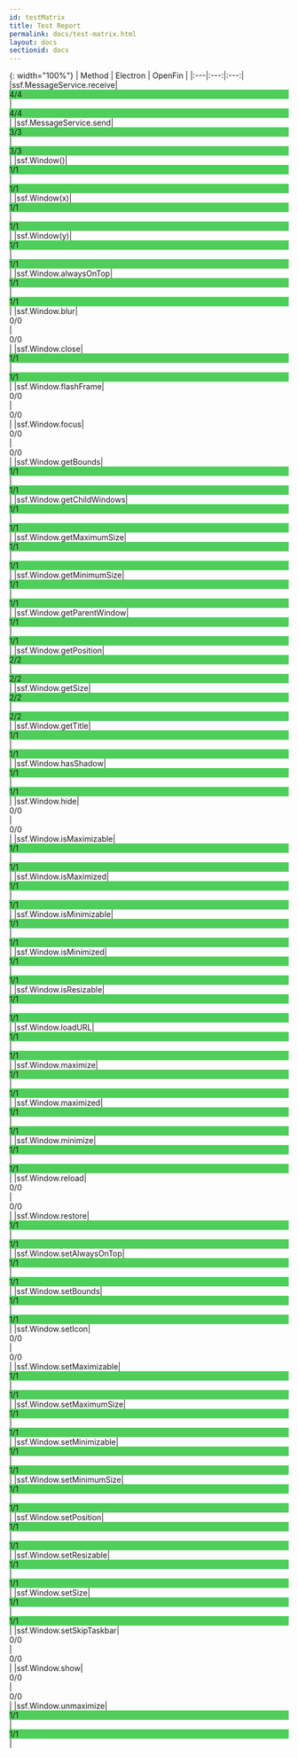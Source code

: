 ```yaml
---
id: testMatrix
title: Test Report
permalink: docs/test-matrix.html
layout: docs
sectionid: docs
---
```


{: width="100%"}
| Method | Electron | OpenFin |
|:---|:---:|:---:|
|ssf.MessageService.receive|<span style="background-color:#50ce5b; display: block;">4/4</span>|<span style="background-color:#50ce5b; display: block;">4/4</span>|
|ssf.MessageService.send|<span style="background-color:#50ce5b; display: block;">3/3</span>|<span style="background-color:#50ce5b; display: block;">3/3</span>|
|ssf.Window()|<span style="background-color:#50ce5b; display: block;">1/1</span>|<span style="background-color:#50ce5b; display: block;">1/1</span>|
|ssf.Window(x)|<span style="background-color:#50ce5b; display: block;">1/1</span>|<span style="background-color:#50ce5b; display: block;">1/1</span>|
|ssf.Window(y)|<span style="background-color:#50ce5b; display: block;">1/1</span>|<span style="background-color:#50ce5b; display: block;">1/1</span>|
|ssf.Window.alwaysOnTop|<span style="background-color:#50ce5b; display: block;">1/1</span>|<span style="background-color:#50ce5b; display: block;">1/1</span>|
|ssf.Window.blur|<span style="background-color:; display: block;">0/0</span>|<span style="background-color:; display: block;">0/0</span>|
|ssf.Window.close|<span style="background-color:#50ce5b; display: block;">1/1</span>|<span style="background-color:#50ce5b; display: block;">1/1</span>|
|ssf.Window.flashFrame|<span style="background-color:; display: block;">0/0</span>|<span style="background-color:; display: block;">0/0</span>|
|ssf.Window.focus|<span style="background-color:; display: block;">0/0</span>|<span style="background-color:; display: block;">0/0</span>|
|ssf.Window.getBounds|<span style="background-color:#50ce5b; display: block;">1/1</span>|<span style="background-color:#50ce5b; display: block;">1/1</span>|
|ssf.Window.getChildWindows|<span style="background-color:#50ce5b; display: block;">1/1</span>|<span style="background-color:#50ce5b; display: block;">1/1</span>|
|ssf.Window.getMaximumSize|<span style="background-color:#50ce5b; display: block;">1/1</span>|<span style="background-color:#50ce5b; display: block;">1/1</span>|
|ssf.Window.getMinimumSize|<span style="background-color:#50ce5b; display: block;">1/1</span>|<span style="background-color:#50ce5b; display: block;">1/1</span>|
|ssf.Window.getParentWindow|<span style="background-color:#50ce5b; display: block;">1/1</span>|<span style="background-color:#50ce5b; display: block;">1/1</span>|
|ssf.Window.getPosition|<span style="background-color:#50ce5b; display: block;">2/2</span>|<span style="background-color:#50ce5b; display: block;">2/2</span>|
|ssf.Window.getSize|<span style="background-color:#50ce5b; display: block;">2/2</span>|<span style="background-color:#50ce5b; display: block;">2/2</span>|
|ssf.Window.getTitle|<span style="background-color:#50ce5b; display: block;">1/1</span>|<span style="background-color:#50ce5b; display: block;">1/1</span>|
|ssf.Window.hasShadow|<span style="background-color:#50ce5b; display: block;">1/1</span>|<span style="background-color:#50ce5b; display: block;">1/1</span>|
|ssf.Window.hide|<span style="background-color:; display: block;">0/0</span>|<span style="background-color:; display: block;">0/0</span>|
|ssf.Window.isMaximizable|<span style="background-color:#50ce5b; display: block;">1/1</span>|<span style="background-color:#50ce5b; display: block;">1/1</span>|
|ssf.Window.isMaximized|<span style="background-color:#50ce5b; display: block;">1/1</span>|<span style="background-color:#50ce5b; display: block;">1/1</span>|
|ssf.Window.isMinimizable|<span style="background-color:#50ce5b; display: block;">1/1</span>|<span style="background-color:#50ce5b; display: block;">1/1</span>|
|ssf.Window.isMinimized|<span style="background-color:#50ce5b; display: block;">1/1</span>|<span style="background-color:#50ce5b; display: block;">1/1</span>|
|ssf.Window.isResizable|<span style="background-color:#50ce5b; display: block;">1/1</span>|<span style="background-color:#50ce5b; display: block;">1/1</span>|
|ssf.Window.loadURL|<span style="background-color:#50ce5b; display: block;">1/1</span>|<span style="background-color:#50ce5b; display: block;">1/1</span>|
|ssf.Window.maximize|<span style="background-color:#50ce5b; display: block;">1/1</span>|<span style="background-color:#50ce5b; display: block;">1/1</span>|
|ssf.Window.maximized|<span style="background-color:#50ce5b; display: block;">1/1</span>|<span style="background-color:#50ce5b; display: block;">1/1</span>|
|ssf.Window.minimize|<span style="background-color:#50ce5b; display: block;">1/1</span>|<span style="background-color:#50ce5b; display: block;">1/1</span>|
|ssf.Window.reload|<span style="background-color:; display: block;">0/0</span>|<span style="background-color:; display: block;">0/0</span>|
|ssf.Window.restore|<span style="background-color:#50ce5b; display: block;">1/1</span>|<span style="background-color:#50ce5b; display: block;">1/1</span>|
|ssf.Window.setAlwaysOnTop|<span style="background-color:#50ce5b; display: block;">1/1</span>|<span style="background-color:#50ce5b; display: block;">1/1</span>|
|ssf.Window.setBounds|<span style="background-color:#50ce5b; display: block;">1/1</span>|<span style="background-color:#50ce5b; display: block;">1/1</span>|
|ssf.Window.setIcon|<span style="background-color:; display: block;">0/0</span>|<span style="background-color:; display: block;">0/0</span>|
|ssf.Window.setMaximizable|<span style="background-color:#50ce5b; display: block;">1/1</span>|<span style="background-color:#50ce5b; display: block;">1/1</span>|
|ssf.Window.setMaximumSize|<span style="background-color:#50ce5b; display: block;">1/1</span>|<span style="background-color:#50ce5b; display: block;">1/1</span>|
|ssf.Window.setMinimizable|<span style="background-color:#50ce5b; display: block;">1/1</span>|<span style="background-color:#50ce5b; display: block;">1/1</span>|
|ssf.Window.setMinimumSize|<span style="background-color:#50ce5b; display: block;">1/1</span>|<span style="background-color:#50ce5b; display: block;">1/1</span>|
|ssf.Window.setPosition|<span style="background-color:#50ce5b; display: block;">1/1</span>|<span style="background-color:#50ce5b; display: block;">1/1</span>|
|ssf.Window.setResizable|<span style="background-color:#50ce5b; display: block;">1/1</span>|<span style="background-color:#50ce5b; display: block;">1/1</span>|
|ssf.Window.setSize|<span style="background-color:#50ce5b; display: block;">1/1</span>|<span style="background-color:#50ce5b; display: block;">1/1</span>|
|ssf.Window.setSkipTaskbar|<span style="background-color:; display: block;">0/0</span>|<span style="background-color:; display: block;">0/0</span>|
|ssf.Window.show|<span style="background-color:; display: block;">0/0</span>|<span style="background-color:; display: block;">0/0</span>|
|ssf.Window.unmaximize|<span style="background-color:#50ce5b; display: block;">1/1</span>|<span style="background-color:#50ce5b; display: block;">1/1</span>|
